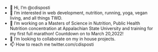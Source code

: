 - 👋 Hi, I’m @cdisposti
- 👀 I’m interested in web development, nutrition, running, yoga, vegan living, and all things TWD.
- 🌱 I’m working on a Masters of Science in Nutrition, Public Health Nutrition concentration at Appalachian State University and training for my first full marathon! Countdown on to March 20,2022!
- 💞️ I’m looking to collaborate on my in house projects.
- 📫 How to reach me twitter.com/cdisposti
<!---
cdisposti/cdisposti is a ✨ special ✨ repository because its `README.md` (this file) appears on your GitHub profile.
You can click the Preview link to take a look at your changes.
--->
